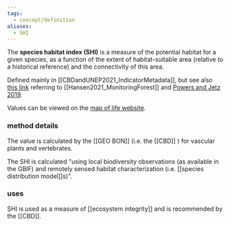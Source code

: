 ```yaml
---
tags:
  - concept/definition
aliases:
  - SHI
---
```

The **species habitat index (SHI)** is a measure of the potential habitat for a given species, as a function of the extent of habitat-suitable area (relative to a historical reference) and the connectivity of this area.

Defined mainly in [[CBDandUNEP2021_IndicatorMetadata]], but see also [this link](https://mapoflife.ai/resources/indicators/species-habitat-index) referring to [[Hansen2021_MonitoringForest]] and [Powers and Jetz 2019](https://www.nature.com/articles/s41558-019-0406-z).

Values can be viewed on the [map of life website](https://mol.org/indicators/habitat/regions).
### method details
The value is calculated by the [[GEO BON]] (i.e. the [[CBD]] ) for vascular plants and vertebrates. 

The SHI is calculated "using local biodiversity observations (as available in the GBIF) and remotely sensed habitat characterization (i.e. [[species distribution model]]s)".
### uses
SHI is used as a measure of [[ecosystem integrity]] and is recommended by the [[CBD]].
